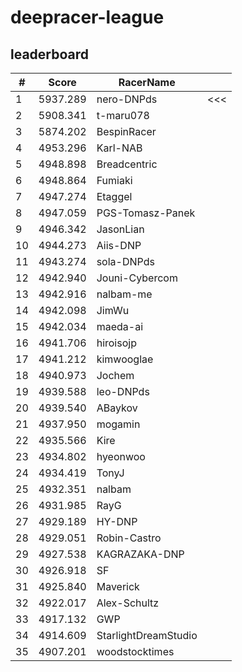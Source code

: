 # deepracer-league

## leaderboard

<!-- leaderboard -->
| # | Score | RacerName |   |
| - | ----- | --------- | - |
| 1 | 5937.289 | nero-DNPds | <<< |
| 2 | 5908.341 | t-maru078 | |
| 3 | 5874.202 | BespinRacer | |
| 4 | 4953.296 | Karl-NAB | |
| 5 | 4948.898 | Breadcentric | |
| 6 | 4948.864 | Fumiaki | |
| 7 | 4947.274 | Etaggel | |
| 8 | 4947.059 | PGS-Tomasz-Panek | |
| 9 | 4946.342 | JasonLian | |
| 10 | 4944.273 | Aiis-DNP | |
| 11 | 4943.274 | sola-DNPds | |
| 12 | 4942.940 | Jouni-Cybercom | |
| 13 | 4942.916 | nalbam-me | |
| 14 | 4942.098 | JimWu | |
| 15 | 4942.034 | maeda-ai | |
| 16 | 4941.706 | hiroisojp | |
| 17 | 4941.212 | kimwooglae | |
| 18 | 4940.973 | Jochem | |
| 19 | 4939.588 | leo-DNPds | |
| 20 | 4939.540 | ABaykov | |
| 21 | 4937.950 | mogamin | |
| 22 | 4935.566 | Kire | |
| 23 | 4934.802 | hyeonwoo | |
| 24 | 4934.419 | TonyJ | |
| 25 | 4932.351 | nalbam | |
| 26 | 4931.985 | RayG | |
| 27 | 4929.189 | HY-DNP | |
| 28 | 4929.051 | Robin-Castro | |
| 29 | 4927.538 | KAGRAZAKA-DNP | |
| 30 | 4926.918 | SF | |
| 31 | 4925.840 | Maverick | |
| 32 | 4922.017 | Alex-Schultz | |
| 33 | 4917.132 | GWP | |
| 34 | 4914.609 | StarlightDreamStudio | |
| 35 | 4907.201 | woodstocktimes | |
